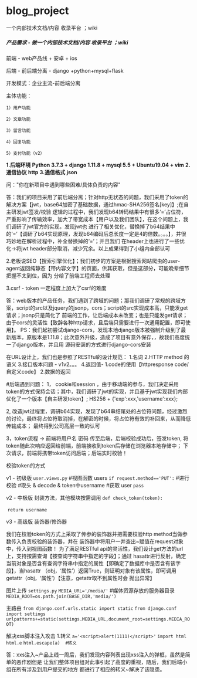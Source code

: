 # blog_project
一个内部技术文档/内容 收录平台 ；wiki
##### 产品需求 -  做一个内部技术文档/内容 收录平台 ；wiki

前端 - web产品线   +  安卓  + ios 

后端 -  前后端分离 - django +python+mysql+flask


开发模式：企业主流-前后端分离

主体功能：

	1）用户功能

	2）文章功能
	
	3）留言功能
	
	4）回复功能
	
	5）支付功能（v2）

**1.后端环境**
**Python 3.7.3  +  django 1.11.8  + mysql 5.5  +  Ubuntu19.04  +  vim**
**2.通信协议**
**http**
**3.通信格式**
**json**

问："你在新项目中遇到哪些困难/具体负责的内容"


答：我们的项目采用了前后端分离；针对http无状态的问题，我们采用了token的解决方案【jwt，base64加密了基础数据，通过hmac-SHA256签名[key]】;在自主研发jwt签发/校验
逻辑的过程中，我们发现b64转码结果中有很多‘=’占位符，严重影响了传输效率，加大了带宽成本【用户以及我们团队】，在这个问题上，我们调研了jwt官方的实现，发现jwt也
进行了相关优化，替换掉了b64结果中的‘=’【调研了b64实现原理，发现b64编码后总长度一定是4的倍数。。。。】，并很巧妙地在解析过程中，补全替换掉的‘=’；并且我们
在header上也进行了一些优化->将jwt header部分取消，减少冗余。以上成果得到了小组内全部认可

2.老板说SEO【搜索引擎优化】；我们初步的方案是根据搜索网站爬虫的user-agent返回纯静态【带内容文字】的页面，供其获取，但是这部分，可能晚辈细节把握不太到位，因为
分给了前端工程师去处理

3.csrf - token 一定程度上加大了csrf的难度

答：web版本的产品任务，我们遇到了跨域的问题；那我们调研了常规的跨域方案，script的src以及jquery的jsonp，cors；script的src实现成本高，只能发get请求；jsonp只是简化了
前端的工作，让后端成本未改变；也是只能发get请求；由于cors的灵活性【致辞各种http请求，且后端只需要进行一次通用配置，即可使用】。
PS：我们起初尝试django-cors，发现本地django版本被强制升级到了最新版本，原版本是1.11.8；此次意外升级，造成了项目有意外保存，，故我们高度统一了django版本，并且用
源码安装的方式进行django-cors安装


在URL设计上，我们也是参照了RESTful的设计规范：
	1.名词
	2.HTTP method 的语义
	3.接口版本问题 - v1v2。。。
	4.返回值-
		1.code的使用【httpresponse code/自定义code】
		2.数据的返回

#后端遇到问题：
1， cookie和session ，由于移动端的参与，我们决定采用token的方式保持会话；其中，我们调研了jwt的实现，并且基于jwt实现我们内部
优化了一个版本【自主研发token】; HS256 + {'exp':xxx,'username':xxx};

2, 改造jwt过程里，调研b64实现，发现了b64串结尾处的占位符问题，经过激烈的讨论，最终将占位符取消掉，在解密的时候，将占位符有效的补回来，从而降低传输成本；
最终得到公司高层一致的认可

3，token流程 ->   前端将用户名 密码 传至后端，后端校验成功后，签发token, 将token随此次响应返回给前端，前端接收到token后存储在浏览器本地存储中；
下次请求，前端将携带token访问后端；后端实时校验！

校验token的方式

v1 - 初级版
	`user.views.py`
	#视图函数 users
	`if request.method=='PUT':`
		#进行校验
		#取头 & decode & token中username
		#获取 user
		`pass`

v2 - 中极版
	封装方法，其他模块按需调用
	`def check_token(token):`

​		`return username`

v3 - 高级版
	装饰器/修饰器


我们在校验token的方式上采取了传参的装饰器并把需要校验http method当做参数传入负责校验的装饰器，并在
装饰器中将用户一并查出~赋值在request对象中，传入到视图函数！
为了满足RESTful api的灵活性，我们设计get方法的url上，支持按需查询【按查询字符串中指定的字段】；通过
hasattr进行反射，确定当前对象是否含有查询字符串中指定的属性【即确定了数据库中是否含有该字段】，当hasattr
（obj，‘属性’）返回True，则证明对象有该属性，即可调用getattr（obj，‘属性’）【注意，getattr取不到属性时会
抛出异常】

图片上传
`settings.py`
`MEDIA_URL='/media/'`
#媒体资源存放的服务器目录
`MEDIA_ROOT=os.path.join(BASE_DIR,'media/')`

主路由
`from django.conf.urls.static import static`
`from django.conf import settings`
`urlpatterns+=static(settings.MEDIA_URL,document_root=settings.MEDIA_ROOT)`

解决xss脚本注入攻击
1.转义
`a='<script>alert(1111)</script>'`
`import html`
`html.e`
`html.escape(a)  #转义`

答：xxs注入~产品上线一周后，我们发现内容列表出现xss注入的弹框，虽然是简单的恶作剧但是
让我们整体项目组对此事引起了高度的重视，随后，我们后端小组在所有涉及到用户提交的地方
都进行了相应的转义~解决了该隐患。
